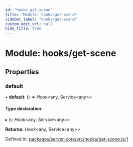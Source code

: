 ```yaml
---
id: "hooks_get_scene"
title: "Module: hooks/get-scene"
sidebar_label: "hooks/get-scene"
custom_edit_url: null
hide_title: true
---
```


# Module: hooks/get-scene

## Properties

### default

• **default**: () => *Hook*<any, Service<any\>\>

#### Type declaration:

▸ (): *Hook*<any, Service<any\>\>

**Returns:** *Hook*<any, Service<any\>\>

Defined in: [packages/server-core/src/hooks/get-scene.ts:1](https://github.com/xr3ngine/xr3ngine/blob/a16a45d7e/packages/server-core/src/hooks/get-scene.ts#L1)
